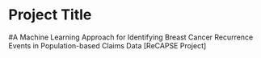 # Project Title
#A Machine Learning Approach for Identifying Breast Cancer Recurrence Events in Population-based Claims Data [ReCAPSE Project]
 
